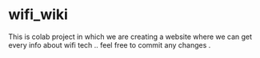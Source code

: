 # wifi_wiki
This is colab project in which we are creating a website where we can get every info about wifi tech .. feel free to commit any changes . 
